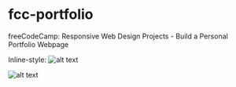 # fcc-portfolio
 freeCodeCamp: Responsive Web Design Projects - Build a Personal Portfolio Webpage
 
Inline-style: 
![alt text](https://eluizatsuda.github.io/image/portfolio/img-portfolio-transp.png "Screenshot")


![alt text](https://eluizatsuda.github.io/image/portfolio/Portfolio_WebPage.png "Screenshot")
